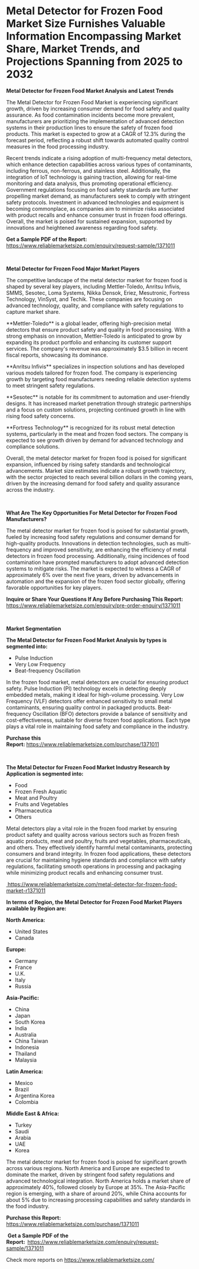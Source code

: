 <p><h1>Metal Detector for Frozen Food Market Size Furnishes Valuable Information Encompassing Market Share, Market Trends, and Projections Spanning from 2025 to 2032</h1></p><p><strong>Metal Detector for Frozen Food Market Analysis and Latest Trends</strong></p>
<p><p>The Metal Detector for Frozen Food Market is experiencing significant growth, driven by increasing consumer demand for food safety and quality assurance. As food contamination incidents become more prevalent, manufacturers are prioritizing the implementation of advanced detection systems in their production lines to ensure the safety of frozen food products. This market is expected to grow at a CAGR of 12.3% during the forecast period, reflecting a robust shift towards automated quality control measures in the food processing industry.</p><p>Recent trends indicate a rising adoption of multi-frequency metal detectors, which enhance detection capabilities across various types of contaminants, including ferrous, non-ferrous, and stainless steel. Additionally, the integration of IoT technology is gaining traction, allowing for real-time monitoring and data analysis, thus promoting operational efficiency. Government regulations focusing on food safety standards are further propelling market demand, as manufacturers seek to comply with stringent safety protocols. Investment in advanced technologies and equipment is becoming commonplace, as companies aim to minimize risks associated with product recalls and enhance consumer trust in frozen food offerings. Overall, the market is poised for sustained expansion, supported by innovations and heightened awareness regarding food safety.</p></p>
<p><strong>Get a Sample PDF of the Report:&nbsp;</strong> <a href="https://www.reliablemarketsize.com/enquiry/request-sample/1371011?utm_campaign=3550&utm_medium=2&utm_source=Github&utm_content=ia&utm_term=22032025&utm_id=metal-detector-for-frozen-food">https://www.reliablemarketsize.com/enquiry/request-sample/1371011</a></p>
<p>&nbsp;</p>
<p><strong>Metal Detector for Frozen Food Major Market Players</strong></p>
<p><p>The competitive landscape of the metal detector market for frozen food is shaped by several key players, including Mettler-Toledo, Anritsu Infivis, SMMS, Sesotec, Loma Systems, Nikka Densok, Eriez, Mesutronic, Fortress Technology, VinSyst, and Techik. These companies are focusing on advanced technology, quality, and compliance with safety regulations to capture market share.</p><p>**Mettler-Toledo** is a global leader, offering high-precision metal detectors that ensure product safety and quality in food processing. With a strong emphasis on innovation, Mettler-Toledo is anticipated to grow by expanding its product portfolio and enhancing its customer support services. The company's revenue was approximately $3.5 billion in recent fiscal reports, showcasing its dominance.</p><p>**Anritsu Infivis** specializes in inspection solutions and has developed various models tailored for frozen food. The company is experiencing growth by targeting food manufacturers needing reliable detection systems to meet stringent safety regulations. </p><p>**Sesotec** is notable for its commitment to automation and user-friendly designs. It has increased market penetration through strategic partnerships and a focus on custom solutions, projecting continued growth in line with rising food safety concerns.</p><p>**Fortress Technology** is recognized for its robust metal detection systems, particularly in the meat and frozen food sectors. The company is expected to see growth driven by demand for advanced technology and compliance solutions.</p><p>Overall, the metal detector market for frozen food is poised for significant expansion, influenced by rising safety standards and technological advancements. Market size estimates indicate a robust growth trajectory, with the sector projected to reach several billion dollars in the coming years, driven by the increasing demand for food safety and quality assurance across the industry.</p></p>
<p>&nbsp;</p>
<p><strong>What Are The Key Opportunities For Metal Detector for Frozen Food Manufacturers?</strong></p>
<p><p>The metal detector market for frozen food is poised for substantial growth, fueled by increasing food safety regulations and consumer demand for high-quality products. Innovations in detection technologies, such as multi-frequency and improved sensitivity, are enhancing the efficiency of metal detectors in frozen food processing. Additionally, rising incidences of food contamination have prompted manufacturers to adopt advanced detection systems to mitigate risks. The market is expected to witness a CAGR of approximately 6% over the next five years, driven by advancements in automation and the expansion of the frozen food sector globally, offering favorable opportunities for key players.</p></p>
<p><strong>Inquire or Share Your Questions If Any Before Purchasing This Report:</strong> <a href="https://www.reliablemarketsize.com/enquiry/pre-order-enquiry/1371011?utm_campaign=3550&utm_medium=2&utm_source=Github&utm_content=ia&utm_term=22032025&utm_id=metal-detector-for-frozen-food">https://www.reliablemarketsize.com/enquiry/pre-order-enquiry/1371011</a></p>
<p>&nbsp;</p>
<p><strong>Market Segmentation</strong></p>
<p><strong>The Metal Detector for Frozen Food Market Analysis by types is segmented into:</strong></p>
<p><ul><li>Pulse Induction</li><li>Very Low Frequency</li><li>Beat-frequency Oscillation</li></ul></p>
<p><p>In the frozen food market, metal detectors are crucial for ensuring product safety. Pulse Induction (PI) technology excels in detecting deeply embedded metals, making it ideal for high-volume processing. Very Low Frequency (VLF) detectors offer enhanced sensitivity to small metal contaminants, ensuring quality control in packaged products. Beat-frequency Oscillation (BFO) detectors provide a balance of sensitivity and cost-effectiveness, suitable for diverse frozen food applications. Each type plays a vital role in maintaining food safety and compliance in the industry.</p></p>
<p><strong>Purchase this Report:&nbsp;</strong><a href="https://www.reliablemarketsize.com/purchase/1371011?utm_campaign=3550&utm_medium=2&utm_source=Github&utm_content=ia&utm_term=22032025&utm_id=metal-detector-for-frozen-food">https://www.reliablemarketsize.com/purchase/1371011</a></p>
<p>&nbsp;</p>
<p><strong>The Metal Detector for Frozen Food Market Industry Research by Application is segmented into:</strong></p>
<p><ul><li>Food</li><li>Frozen Fresh Aquatic</li><li>Meat and Poultry</li><li>Fruits and Vegetables</li><li>Pharmaceutica</li><li>Others</li></ul></p>
<p><p>Metal detectors play a vital role in the frozen food market by ensuring product safety and quality across various sectors such as frozen fresh aquatic products, meat and poultry, fruits and vegetables, pharmaceuticals, and others. They effectively identify harmful metal contaminants, protecting consumers and brand integrity. In frozen food applications, these detectors are crucial for maintaining hygiene standards and compliance with safety regulations, facilitating smooth operations in processing and packaging while minimizing product recalls and enhancing consumer trust.</p></p>
<p><a href="https://www.reliablemarketsize.com/metal-detector-for-frozen-food-market-r1371011?utm_campaign=3550&utm_medium=2&utm_source=Github&utm_content=ia&utm_term=22032025&utm_id=metal-detector-for-frozen-food">&nbsp;https://www.reliablemarketsize.com/metal-detector-for-frozen-food-market-r1371011</a></p>
<p><strong>In terms of Region, the Metal Detector for Frozen Food Market Players available by Region are:</strong></p>
<p>
    <p> <strong> North America: </strong>
        <ul>
            <li>United States</li>
            <li>Canada</li>
        </ul>
        </p> 
    <p> <strong> Europe: </strong>
        <ul>
            <li>Germany</li>
            <li>France</li>
            <li>U.K.</li>
            <li>Italy</li>
            <li>Russia</li>
        </ul>
        </p> 
    <p> <strong> Asia-Pacific: </strong>
        <ul>
            <li>China</li>
            <li>Japan</li>
            <li>South Korea</li>
            <li>India</li>
            <li>Australia</li>
            <li>China Taiwan</li>
            <li>Indonesia</li>
            <li>Thailand</li>
            <li>Malaysia</li>
        </ul>
        </p> 
    <p> <strong> Latin America: </strong>
        <ul>
            <li>Mexico</li>
            <li>Brazil</li>
            <li>Argentina Korea</li>
            <li>Colombia</li>
        </ul>
        </p> 
    <p> <strong> Middle East & Africa: </strong>
        <ul>
            <li>Turkey</li>
            <li>Saudi</li>
            <li>Arabia</li>
            <li>UAE</li>
            <li>Korea</li>
        </ul>
    </p>
    </p>
<p><p>The metal detector market for frozen food is poised for significant growth across various regions. North America and Europe are expected to dominate the market, driven by stringent food safety regulations and advanced technological integration. North America holds a market share of approximately 40%, followed closely by Europe at 35%. The Asia-Pacific region is emerging, with a share of around 20%, while China accounts for about 5% due to increasing processing capabilities and safety standards in the food industry.</p></p>
<p><strong>Purchase this Report: </strong><a href="https://www.reliablemarketsize.com/purchase/1371011?utm_campaign=3550&utm_medium=2&utm_source=Github&utm_content=ia&utm_term=22032025&utm_id=metal-detector-for-frozen-food">https://www.reliablemarketsize.com/purchase/1371011</a></p>
<p>&nbsp;<strong>Get a Sample PDF of the Report:&nbsp;&nbsp;</strong><a href="https://www.reliablemarketsize.com/enquiry/request-sample/1371011?utm_campaign=3550&utm_medium=2&utm_source=Github&utm_content=ia&utm_term=22032025&utm_id=metal-detector-for-frozen-food">https://www.reliablemarketsize.com/enquiry/request-sample/1371011</a></p>
<p><strong></strong></p>
<p>Check more reports on <a href="https://www.reliablemarketsize.com/?utm_campaign=3550&utm_medium=2&utm_source=Github&utm_content=ia&utm_term=22032025&utm_id=metal-detector-for-frozen-food">https://www.reliablemarketsize.com/</a></p>